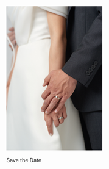 <html>
<head>
  <title> Hellow World! </title>
  <link rel="stylesheet" href="./CSS/style.css" />

</head>
<body>
  <!--<h1> This is hompage1 </h1>-->
  <div class="user-wrap">
    <div class = "user-image">
        <img src="./Picture/240525 studioc2 0274.jpg" width = "50%" height="50%">
    </div>
    <div class="user-text">
      <p>Save the Date</p>
    </div>
    
  </div>
</body>
</html>
